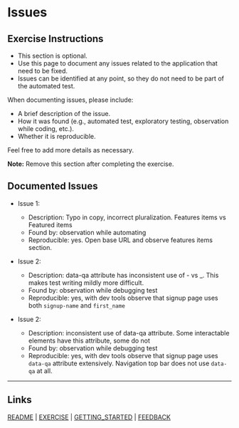# Issues

## Exercise Instructions

- This section is optional.
- Use this page to document any issues related to the application that need to be fixed.
- Issues can be identified at any point, so they do not need to be part of the automated test.

When documenting issues, please include:

- A brief description of the issue.
- How it was found (e.g., automated test, exploratory testing, observation while coding, etc.).
- Whether it is reproducible.

Feel free to add more details as necessary.

**Note:** Remove this section after completing the exercise.

## Documented Issues

- Issue 1:
  - Description: Typo in copy, incorrect pluralization. Features items vs Featured items
  - Found by: observation while automating
  - Reproducible: yes. Open base URL and observe features items section. 

- Issue 2: 
  - Description: data-qa attribute has inconsistent use of - vs _. This makes test writing mildly more difficult.
  - Found by: observation while debugging test
  - Reproducible: yes, with dev tools observe that signup page uses both `signup-name` and `first_name` 

- Issue 2: 
  - Description: inconsistent use of data-qa attribute. Some interactable elements have this attribute, some do not
  - Found by: observation while debugging test
  - Reproducible: yes, with dev tools observe that signup page uses `data-qa` attribute extensively. Navigation top bar does not use `data-qa` at all.  
---

## Links

[README](README.md) | [EXERCISE](EXERCISE.md) | [GETTING_STARTED](GETTING_STARTED.md) | [FEEDBACK](FEEDBACK.md)